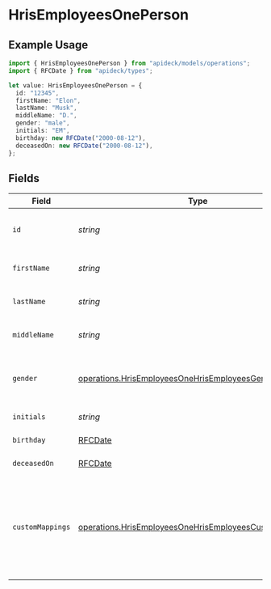 # HrisEmployeesOnePerson

## Example Usage

```typescript
import { HrisEmployeesOnePerson } from "apideck/models/operations";
import { RFCDate } from "apideck/types";

let value: HrisEmployeesOnePerson = {
  id: "12345",
  firstName: "Elon",
  lastName: "Musk",
  middleName: "D.",
  gender: "male",
  initials: "EM",
  birthday: new RFCDate("2000-08-12"),
  deceasedOn: new RFCDate("2000-08-12"),
};
```

## Fields

| Field                                                                                                                            | Type                                                                                                                             | Required                                                                                                                         | Description                                                                                                                      | Example                                                                                                                          |
| -------------------------------------------------------------------------------------------------------------------------------- | -------------------------------------------------------------------------------------------------------------------------------- | -------------------------------------------------------------------------------------------------------------------------------- | -------------------------------------------------------------------------------------------------------------------------------- | -------------------------------------------------------------------------------------------------------------------------------- |
| `id`                                                                                                                             | *string*                                                                                                                         | :heavy_minus_sign:                                                                                                               | A unique identifier for an object.                                                                                               | 12345                                                                                                                            |
| `firstName`                                                                                                                      | *string*                                                                                                                         | :heavy_minus_sign:                                                                                                               | The first name of the person.                                                                                                    | Elon                                                                                                                             |
| `lastName`                                                                                                                       | *string*                                                                                                                         | :heavy_minus_sign:                                                                                                               | The last name of the person.                                                                                                     | Musk                                                                                                                             |
| `middleName`                                                                                                                     | *string*                                                                                                                         | :heavy_minus_sign:                                                                                                               | Middle name of the person.                                                                                                       | D.                                                                                                                               |
| `gender`                                                                                                                         | [operations.HrisEmployeesOneHrisEmployeesGender](../../models/operations/hrisemployeesonehrisemployeesgender.md)                 | :heavy_minus_sign:                                                                                                               | The gender represents the gender identity of a person.                                                                           | male                                                                                                                             |
| `initials`                                                                                                                       | *string*                                                                                                                         | :heavy_minus_sign:                                                                                                               | Initials of the person                                                                                                           | EM                                                                                                                               |
| `birthday`                                                                                                                       | [RFCDate](../../types/rfcdate.md)                                                                                                | :heavy_minus_sign:                                                                                                               | Date of birth                                                                                                                    | 2000-08-12                                                                                                                       |
| `deceasedOn`                                                                                                                     | [RFCDate](../../types/rfcdate.md)                                                                                                | :heavy_minus_sign:                                                                                                               | Date of death                                                                                                                    | 2000-08-12                                                                                                                       |
| `customMappings`                                                                                                                 | [operations.HrisEmployeesOneHrisEmployeesCustomMappings](../../models/operations/hrisemployeesonehrisemployeescustommappings.md) | :heavy_minus_sign:                                                                                                               | When custom mappings are configured on the resource, the result is included here.                                                |                                                                                                                                  |